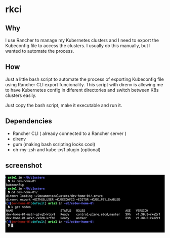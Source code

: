 # rkci

## Why

I use Rancher to manage my Kubernetes clusters and I need to export the Kubeconfig file to access the clusters. I usually do this manually, but I wanted to automate the process.

## How

Just a little bash script to automate the process of exporting Kubeconfig file using Rancher CLI  export funcionality. This script with direnv is allowing me to have Kubernetes config in diferent directories and switch between K8s clusters easily.

Just copy the bash script, make  it executable and run it.

## Dependencies

- Rancher CLI ( already connected to a Rancher server )
- direnv
- gum (making bash scripting looks cool)
- oh-my-zsh and kube-ps1 plugin (optional)

## screenshot

![using rkci](images/using-rkci.jpg)
